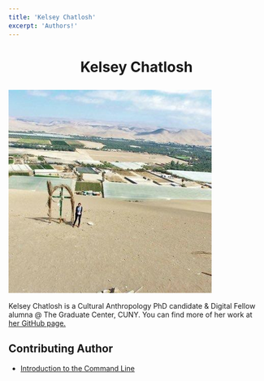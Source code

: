 ```yaml
---
title: 'Kelsey Chatlosh'
excerpt: 'Authors!'
---
```


# <p style="text-align: center;"> Kelsey Chatlosh </p>

![Kelsey Chatlosh](/images/authors/kelsey-chatlosh.jpg)

Kelsey Chatlosh is a Cultural Anthropology PhD candidate & Digital Fellow alumna @ The Graduate Center, CUNY. You can find more of her work at [her GitHub page.](https://github.com/kchatlosh)

## Contributing Author

- [Introduction to the Command Line](https://zweibel.net/DHRI-static/workshops/command-line/)

